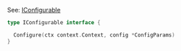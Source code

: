 
See: [IConfigurable](../../../toolkit_api/golang/commons/config/iconfigurable/)

```go
type IConfigurable interface {

  Configure(ctx context.Context, config *ConfigParams)
}

```
